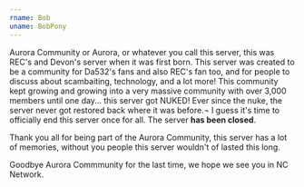 ```yaml
---
rname: Bob
uname: BobPony
---
```


Aurora Community or Aurora, or whatever you call this server, this was REC's and Devon's server when it was first born. This server was created to be a community for Da532's fans and also REC's fan too, and for people to discuss about scambaiting, technology, and a lot more! This community kept growing and growing into a very massive community with over 3,000 members until one day... this server got NUKED! Ever since the nuke, the server never got restored back where it was before.¬ I guess it's time to officially end this server once for all. The server **has been closed**.

Thank you all for being part of the Aurora Community, this server has a lot of memories, without you people this server wouldn't of lasted this long.

Goodbye Aurora Commmunity for the last time, we hope we see you in NC Network.
